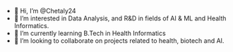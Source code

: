 - 👋 Hi, I’m @Chetaly24
- 👀 I’m interested in Data Analysis, and R&D in fields of AI & ML and Health Informatics.
- 🌱 I’m currently learning B.Tech in Health Informatics
- 💞️ I’m looking to collaborate on projects related to health, biotech and AI.

<!---
Chetaly24/Chetaly24 is a ✨ special ✨ repository because its `README.md` (this file) appears on your GitHub profile.
You can click the Preview link to take a look at your changes.
--->

